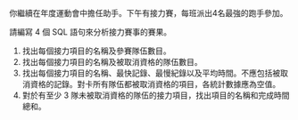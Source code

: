 你繼續在年度運動會中擔任助手。下午有接力賽，每班派出4名最強的跑手參加。

請編寫 4 個 SQL 語句來分析接力賽事的賽果。

1. 找出每個接力項目的名稱及參賽隊伍數目。
2. 找出每個接力項目的名稱及被取消資格的隊伍數目。
3. 找出每個接力項目的名稱、最快記錄、最慢紀錄以及平均時間。不應包括被取消資格的記錄。對卡所有隊伍都被取消資格的項目，各統計數據應為空值。
4. 對於有至少 3 隊未被取消資格的隊伍的接力項目，找出項目的名稱和完成時間總和。
